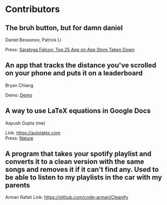 # Contributors

## The bruh button, but for damn daniel

Daniel Bessonov, Patrick Li

Press: [Saratoga Falcon: Top 25 App on App Store Taken Down](https://www.saratogafalcon.org/content/students%E2%80%99-top-25-app-taken-down-after-%E2%80%98damn-daniel%E2%80%99-lawyers-threaten-legal-action)

## An app that tracks the distance you've scrolled on your phone and puts it on a leaderboard

Bryan Chiang

Demo: [Demo](https://i.imgur.com/9VCWd7l.mp4)

## A way to use LaTeX equations in Google Docs

Aayush Gupta (me)

Link: https://autolatex.com <br>
Press: [Nature](https://www.nature.com/articles/d41586-019-01796-1)

## A program that takes your spotify playlist and converts it to a clean version with the same songs and removes it if it can't find any. Used to be able to listen to my playlists in the car with my parents

Arman Rafati
Link: https://github.com/code-arman/Cleanify